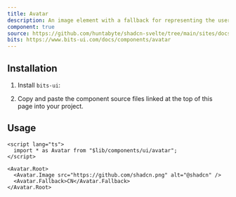 ```yaml
---
title: Avatar
description: An image element with a fallback for representing the user.
component: true
source: https://github.com/huntabyte/shadcn-svelte/tree/main/sites/docs/src/lib/registry/default/ui/avatar
bits: https://www.bits-ui.com/docs/components/avatar
---
```


<script>
  import { ComponentPreview, ManualInstall, PMAddComp, PMInstall } from '$lib/components/docs';
</script>

<ComponentPreview name="avatar-demo">

<div/>

</ComponentPreview>

## Installation

<PMAddComp name="avatar" />

<ManualInstall>

1. Install `bits-ui`:

<PMInstall command="bits-ui" />

2. Copy and paste the component source files linked at the top of this page into your project.

</ManualInstall>

## Usage

```svelte
<script lang="ts">
  import * as Avatar from "$lib/components/ui/avatar";
</script>

<Avatar.Root>
  <Avatar.Image src="https://github.com/shadcn.png" alt="@shadcn" />
  <Avatar.Fallback>CN</Avatar.Fallback>
</Avatar.Root>
```
